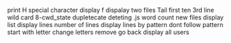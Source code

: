 print H
special character
display f
dispalay two files
Tail
first ten
3rd line
wild card
8-cwd_state
dupletecate
deteting .js
word count
new files
display list
display lines
number of lines
display lines by pattern
dont follow pattern
start with letter
change letters
remove
go back
display all users

